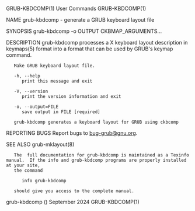 GRUB-KBDCOMP(1)								 User Commands							       GRUB-KBDCOMP(1)

NAME
       grub-kbdcomp - generate a GRUB keyboard layout file

SYNOPSIS
       grub-kbdcomp -o OUTPUT CKBMAP_ARGUMENTS...

DESCRIPTION
       grub-kbdcomp processes a X keyboard layout description in keymaps(5) format into a format that can be used by GRUB's keymap command.

       Make GRUB keyboard layout file.

       -h, --help
	      print this message and exit

       -V, --version
	      print the version information and exit

       -o, --output=FILE
	      save output in FILE [required]

       grub-kbdcomp generates a keyboard layout for GRUB using ckbcomp

REPORTING BUGS
       Report bugs to <bug-grub@gnu.org>.

SEE ALSO
       grub-mklayout(8)

       The  full documentation for grub-kbdcomp is maintained as a Texinfo manual.  If the info and grub-kbdcomp programs are properly installed at your site,
       the command

	      info grub-kbdcomp

       should give you access to the complete manual.

grub-kbdcomp ()								September 2024							       GRUB-KBDCOMP(1)
